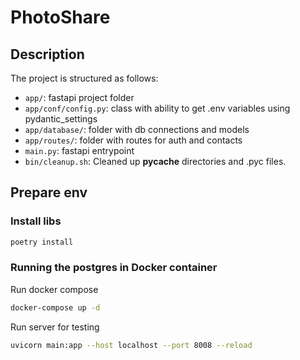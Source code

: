 # PhotoShare

## Description

The project is structured as follows:

- `app/`: fastapi project folder
- `app/conf/config.py`: class with ability to get .env variables using pydantic_settings
- `app/database/`: folder with db connections and models
- `app/routes/`: folder with routes for auth and contacts
- `main.py`: fastapi entrypoint
- `bin/cleanup.sh`: Cleaned up __pycache__ directories and .pyc files.

## Prepare env

### Install libs 

```bash
poetry install
```

### Running the postgres in Docker container

Run docker compose

```bash
docker-compose up -d
```

Run server for testing

```bash
uvicorn main:app --host localhost --port 8008 --reload
```
